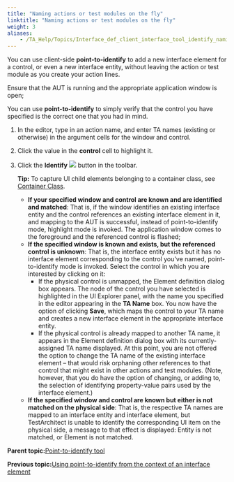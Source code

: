 ```yaml
--- 
title: "Naming actions or test modules on the fly"
linktitle: "Naming actions or test modules on the fly"
weight: 3
aliases: 
    - /TA_Help/Topics/Interface_def_client_interface_tool_identify_naming.html
---
```


You can use client-side **point-to-identify** to add a new interface element for a control, or even a new interface entity, without leaving the action or test module as you create your action lines.

Ensure that the AUT is running and the appropriate application window is open;

You can use **point-to-identify** to simply verify that the control you have specified is the correct one that you had in mind.

1.  In the editor, type in an action name, and enter TA names \(existing or otherwise\) in the argument cells for the window and control.

2.  Click the value in the **control** cell to highlight it.

3.  Click the **Identify** ![](/images//Images/identify_btn.png) button in the toolbar.

    **Tip:** To capture UI child elements belonging to a container class, see [Container Class](/TA_Help/Topics/Interface_def_container_class.html).

    -   **If your specified window and control are known and are identified and matched**: That is, if the window identifies an existing interface entity and the control references an existing interface element in it, and mapping to the AUT is successful, instead of point-to-identify mode, highlight mode is invoked. The application window comes to the foreground and the referenced control is flashed;
    -   **If the specified window is known and exists, but the referenced control is unknown**: That is, the interface entity exists but it has no interface element corresponding to the control you've named, point-to-identify mode is invoked. Select the control in which you are interested by clicking on it:
        -   If the physical control is unmapped, the Element definition dialog box appears. The node of the control you have selected is highlighted in the UI Explorer panel, with the name you specified in the editor appearing in the **TA Name** box. You now have the option of clicking **Save**, which maps the control to your TA name and creates a new interface element in the appropriate interface entity.
        -   If the physical control is already mapped to another TA name, it appears in the Element definition dialog box with its currently-assigned TA name displayed. At this point, you are not offered the option to change the TA name of the existing interface element – that would risk orphaning other references to that control that might exist in other actions and test modules. \(Note, however, that you do have the option of changing, or adding to, the selection of identifying property-value pairs used by the interface element.\)
    -   **If the specified window and control are known but either is not matched on the physical side**: That is, the respective TA names are mapped to an interface entity and interface element, but TestArchitect is unable to identify the corresponding UI item on the physical side, a message to that effect is displayed: Entity is not matched, or Element is not matched.

**Parent topic:**[Point-to-identify tool](/TA_Help/Topics/Interface_def_client_interface_tool_identify.html)

**Previous topic:**[Using point-to-identify from the context of an interface element](/TA_Help/Topics/Interface_def_client_interface_tool_identify_using_identify.html)

